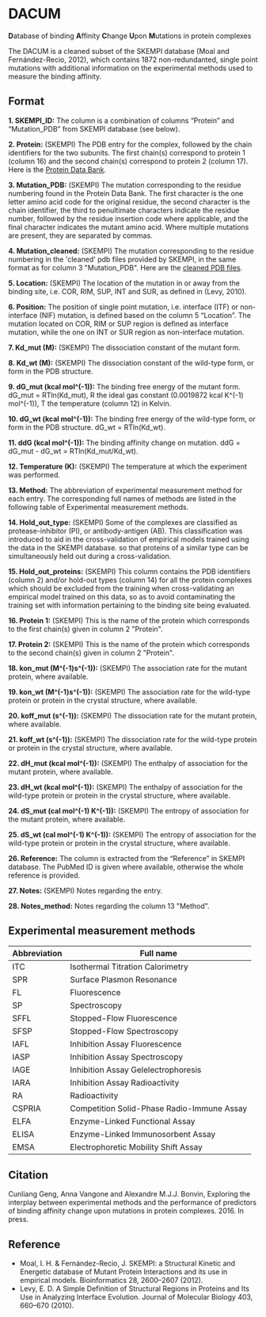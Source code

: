 # DACUM
**D**atabase of binding **A**ffinity **C**hange **U**pon **M**utations in protein complexes

The DACUM is a cleaned subset of the SKEMPI database (Moal and Fernández-Recio, 2012), which contains 1872 non-redundanted, single point mutations with additional information on the experimental methods used to measure the binding affinity. 

## Format
**1. SKEMPI_ID:** The column is a combination of columns “Protein” and “Mutation_PDB” from SKEMPI database (see below).

**2. Protein:** (SKEMPI) The PDB entry for the complex, followed by the chain identifiers for the two subunits. The first chain(s) correspond to protein 1 (column 16) and the second chain(s) correspond to protein 2 (column 17). Here is the [Protein Data Bank](http://www.rcsb.org/pdb/home/home.do).

**3. Mutation_PDB:** (SKEMPI) The mutation corresponding to the residue numbering found in the Protein Data Bank. The first character is the one letter amino acid code for the original residue, the second character is the chain identifier, the third to penultimate characters indicate the residue number, followed by the residue insertion code where applicable, and the final character indicates the mutant amino acid. Where multiple mutations are present, they are separated by commas.

**4. Mutation_cleaned:** (SKEMPI) The mutation corresponding to the residue numbering in the 'cleaned' pdb files provided by SKEMPI, in the same format as for column 3 "Mutation_PDB". Here are the [cleaned PDB files]( http://life.bsc.es/pid/mutation_database/SKEMPI_pdbs.tar.gz).

**5. Location:** (SKEMPI) The location of the mutation in or away from the binding site, i.e. COR, RIM, SUP, INT and SUR, as defined in (Levy, 2010).

**6. Position:** The position of single point mutation, i.e. interface (ITF) or non-interface (NIF) mutation, is defined based on the column 5 “Location”. The mutation located on COR, RIM or SUP region is defined as interface mutation, while the one on INT or SUR region as non-interface mutation.

**7. Kd_mut (M):** (SKEMPI) The dissociation constant of the mutant form.

**8. Kd_wt (M):** (SKEMPI) The dissociation constant of the wild-type form, or form in the PDB structure.

**9. dG_mut (kcal mol^(-1)):** The binding free energy of the mutant form. dG_mut = RTln(Kd_mut), R the ideal gas constant (0.0019872 kcal K^(-1) mol^(-1)), T the temperature (column 12) in Kelvin.  

**10. dG_wt (kcal mol^(-1)):** The binding free energy of the wild-type form, or form in the PDB structure. dG_wt = RTln(Kd_wt).

**11. ddG (kcal mol^(-1)):** The binding affinity change on mutation. ddG = dG_mut - dG_wt = RTln(Kd_mut/Kd_wt).

**12. Temperature (K):** (SKEMPI) The temperature at which the experiment was performed.

**13. Method:** The abbreviation of experimental measurement method for each entry. The corresponding full names of methods are listed in the following table of Experimental measurement methods.

**14. Hold_out_type:** (SKEMPI) Some of the complexes are classified as protease-inhibitor (PI), or antibody-antigen (AB). This classification was introduced to aid in the cross-validation of empirical models trained using the data in the SKEMPI database. so that proteins of a similar type can be simultaneously held out during a cross-validation.

**15. Hold_out_proteins:** (SKEMPI) This column contains the PDB identifiers (column 2) and/or hold-out types (column 14) for all the protein complexes which should be excluded from the training when cross-validating an empirical model trained on this data, so as to avoid contaminating the training set with information pertaining to the binding site being evaluated.

**16. Protein 1:** (SKEMPI) This is the name of the protein which corresponds to the first chain(s) given in column 2 "Protein".

**17. Protein 2:** (SKEMPI) This is the name of the protein which corresponds to the second chain(s) given in column 2 "Protein".

**18. kon_mut (M^(-1)s^(-1)):** (SKEMPI) The association rate for the mutant protein, where available.

**19. kon_wt (M^(-1)s^(-1)):** (SKEMPI) The association rate for the wild-type protein or protein in the crystal structure, where available.

**20. koff_mut (s^(-1)):** (SKEMPI) The dissociation rate for the mutant protein, where available.

**21. koff_wt (s^(-1)):** (SKEMPI) The dissociation rate for the wild-type protein or protein in the crystal structure, where available.

**22. dH_mut (kcal mol^(-1)):** (SKEMPI) The enthalpy of association for the mutant protein, where available.

**23. dH_wt (kcal mol^(-1)):** (SKEMPI) The enthalpy of association for the wild-type protein or protein in the crystal structure, where available.

**24. dS_mut (cal mol^(-1) K^(-1)):** (SKEMPI) The entropy of association for the mutant protein, where available.

**25. dS_wt (cal mol^(-1) K^(-1)):** (SKEMPI) The entropy of association for the wild-type protein or protein in the crystal structure, where available.

**26. Reference:** The column is extracted from the “Reference” in SKEMPI database. The PubMed ID is given where available, otherwise the whole reference is provided.

**27. Notes:** (SKEMPI) Notes regarding the entry.

**28. Notes_method:** Notes regarding the column 13 "Method".


## Experimental measurement methods
| Abbreviation | Full name                                  |
|--------------|--------------------------------------------|
| ITC          | Isothermal Titration Calorimetry           |
| SPR          | Surface Plasmon Resonance                  |
| FL           | Fluorescence                               |
| SP           | Spectroscopy                               |
| SFFL         | Stopped-Flow Fluorescence                  |
| SFSP         | Stopped-Flow Spectroscopy                  |
| IAFL         | Inhibition Assay Fluorescence              |
| IASP         | Inhibition Assay Spectroscopy              |
| IAGE         | Inhibition Assay Gelelectrophoresis        |
| IARA         | Inhibition Assay Radioactivity             |
| RA           | Radioactivity                              |
| CSPRIA       | Competition Solid-Phase Radio-Immune Assay |
| ELFA         | Enzyme-Linked Functional Assay             |
| ELISA        | Enzyme-Linked Immunosorbent Assay          |
| EMSA         | Electrophoretic Mobility Shift Assay       |

## Citation
Cunliang Geng, Anna Vangone and Alexandre M.J.J. Bonvin, Exploring the interplay between experimental methods and the performance of predictors of binding affinity change upon mutations in protein complexes. 2016. In press.


## Reference
- Moal, I. H. & Fernández-Recio, J. SKEMPI: a Structural Kinetic and Energetic database of Mutant Protein Interactions and its use in empirical models. Bioinformatics 28, 2600–2607 (2012).
- Levy, E. D. A Simple Definition of Structural Regions in Proteins and Its Use in Analyzing Interface Evolution. Journal of Molecular Biology 403, 660–670 (2010).

